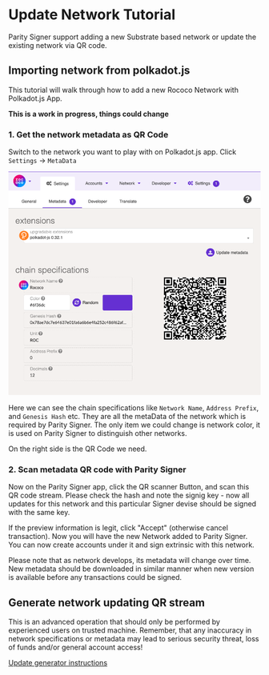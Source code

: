 # Update Network Tutorial

Parity Signer support adding a new Substrate based network or update the existing network via QR code.

## Importing network from polkadot.js

This tutorial will walk through how to add a new Rococo Network with Polkadot.js App.

**This is a work in progress, things could change**

### 1. Get the network metadata as QR Code

Switch to the network you want to play with on Polkadot.js app. Click `Settings` -> `MetaData`

![Network Metadata QR Code](images/Network-Metadata-QR.png)

Here we can see the chain specifications like `Network Name`, `Address Prefix`, and `Genesis Hash` etc. They are all the metaData of the network which is required by Parity Signer. The only item we could change is network color, it is used on Parity Signer to distinguish other networks.

On the right side is the QR Code we need.

### 2. Scan metadata QR code with Parity Signer

Now on the Parity Signer app, click the QR scanner Button, and scan this QR code stream. Please check the hash and note the signig key - now all updates for this network and this particular Signer devise should be signed with the same key.

If the preview information is legit, click "Accept" (otherwise cancel transaction). Now you will have the new Network added to Parity Signer. You can now create accounts under it and sign extrinsic with this network.

Please note that as network develops, its metadata will change over time. New metadata should be downloaded in similar manner when new version is available before any transactions could be signed.

## Generate network updating QR stream

This is an advanced operation that should only be performed by experienced users on trusted machine. Remember, that any inaccuracy in network specifications or metadata may lead to serious security threat, loss of funds and/or general account access!

[Update generator instructions](../../rust/generate_message/readme.md)
